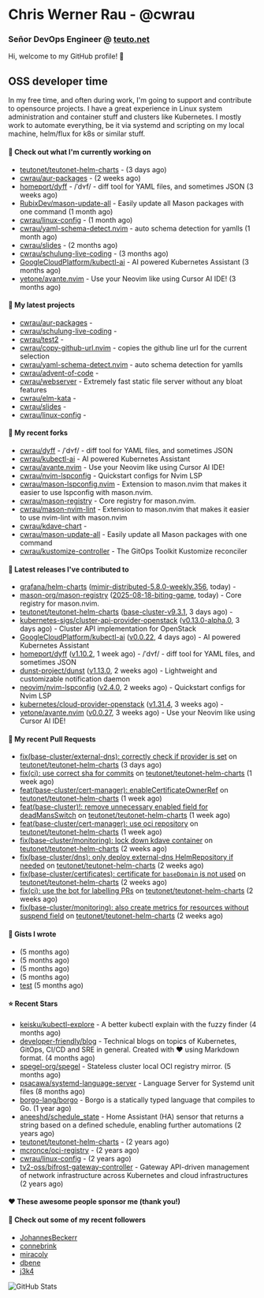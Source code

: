 # Chris Werner Rau - @cwrau
### Señor DevOps Engineer @ [teuto.net](https://teuto.net)

Hi, welcome to my GitHub profile! 👋

## OSS developer time
In my free time, and often during work, I'm going to support and contribute to opensource projects. I have a great experience in Linux system administration and container stuff and clusters like Kubernetes. I mostly work to automate everything, be it via systemd and scripting on my local machine, helm/flux for k8s or similar stuff.

#### 👷 Check out what I'm currently working on

- [teutonet/teutonet-helm-charts](https://github.com/teutonet/teutonet-helm-charts) -  (3 days ago)
- [cwrau/aur-packages](https://github.com/cwrau/aur-packages) -  (2 weeks ago)
- [homeport/dyff](https://github.com/homeport/dyff) - /ˈdʏf/ - diff tool for YAML files, and sometimes JSON (3 weeks ago)
- [RubixDev/mason-update-all](https://github.com/RubixDev/mason-update-all) - Easily update all Mason packages with one command (1 month ago)
- [cwrau/linux-config](https://github.com/cwrau/linux-config) -  (1 month ago)
- [cwrau/yaml-schema-detect.nvim](https://github.com/cwrau/yaml-schema-detect.nvim) - auto schema detection for yamlls (1 month ago)
- [cwrau/slides](https://github.com/cwrau/slides) -  (2 months ago)
- [cwrau/schulung-live-coding](https://github.com/cwrau/schulung-live-coding) -  (3 months ago)
- [GoogleCloudPlatform/kubectl-ai](https://github.com/GoogleCloudPlatform/kubectl-ai) - AI powered Kubernetes Assistant (3 months ago)
- [yetone/avante.nvim](https://github.com/yetone/avante.nvim) - Use your Neovim like using Cursor AI IDE! (3 months ago)

#### 🌱 My latest projects

- [cwrau/aur-packages](https://github.com/cwrau/aur-packages) - 
- [cwrau/schulung-live-coding](https://github.com/cwrau/schulung-live-coding) - 
- [cwrau/test2](https://github.com/cwrau/test2) - 
- [cwrau/copy-github-url.nvim](https://github.com/cwrau/copy-github-url.nvim) - copies the github line url for the current selection
- [cwrau/yaml-schema-detect.nvim](https://github.com/cwrau/yaml-schema-detect.nvim) - auto schema detection for yamlls
- [cwrau/advent-of-code](https://github.com/cwrau/advent-of-code) - 
- [cwrau/webserver](https://github.com/cwrau/webserver) - Extremely fast static file server without any bloat features
- [cwrau/elm-kata](https://github.com/cwrau/elm-kata) - 
- [cwrau/slides](https://github.com/cwrau/slides) - 
- [cwrau/linux-config](https://github.com/cwrau/linux-config) - 

#### 🍴 My recent forks

- [cwrau/dyff](https://github.com/cwrau/dyff) - /ˈdʏf/ - diff tool for YAML files, and sometimes JSON
- [cwrau/kubectl-ai](https://github.com/cwrau/kubectl-ai) - AI powered Kubernetes Assistant
- [cwrau/avante.nvim](https://github.com/cwrau/avante.nvim) - Use your Neovim like using Cursor AI IDE!
- [cwrau/nvim-lspconfig](https://github.com/cwrau/nvim-lspconfig) - Quickstart configs for Nvim LSP
- [cwrau/mason-lspconfig.nvim](https://github.com/cwrau/mason-lspconfig.nvim) - Extension to mason.nvim that makes it easier to use lspconfig with mason.nvim.
- [cwrau/mason-registry](https://github.com/cwrau/mason-registry) - Core registry for mason.nvim.
- [cwrau/mason-nvim-lint](https://github.com/cwrau/mason-nvim-lint) - Extension to mason.nvim that makes it easier to use nvim-lint with mason.nvim
- [cwrau/kdave-chart](https://github.com/cwrau/kdave-chart) - 
- [cwrau/mason-update-all](https://github.com/cwrau/mason-update-all) - Easily update all Mason packages with one command
- [cwrau/kustomize-controller](https://github.com/cwrau/kustomize-controller) - The GitOps Toolkit Kustomize reconciler

#### 🔭 Latest releases I've contributed to

- [grafana/helm-charts](https://github.com/grafana/helm-charts) ([mimir-distributed-5.8.0-weekly.356](https://github.com/grafana/helm-charts/releases/tag/mimir-distributed-5.8.0-weekly.356), today) - 
- [mason-org/mason-registry](https://github.com/mason-org/mason-registry) ([2025-08-18-biting-game](https://github.com/mason-org/mason-registry/releases/tag/2025-08-18-biting-game), today) - Core registry for mason.nvim.
- [teutonet/teutonet-helm-charts](https://github.com/teutonet/teutonet-helm-charts) ([base-cluster-v9.3.1](https://github.com/teutonet/teutonet-helm-charts/releases/tag/base-cluster-v9.3.1), 3 days ago) - 
- [kubernetes-sigs/cluster-api-provider-openstack](https://github.com/kubernetes-sigs/cluster-api-provider-openstack) ([v0.13.0-alpha.0](https://github.com/kubernetes-sigs/cluster-api-provider-openstack/releases/tag/v0.13.0-alpha.0), 3 days ago) - Cluster API implementation for OpenStack
- [GoogleCloudPlatform/kubectl-ai](https://github.com/GoogleCloudPlatform/kubectl-ai) ([v0.0.22](https://github.com/GoogleCloudPlatform/kubectl-ai/releases/tag/v0.0.22), 4 days ago) - AI powered Kubernetes Assistant
- [homeport/dyff](https://github.com/homeport/dyff) ([v1.10.2](https://github.com/homeport/dyff/releases/tag/v1.10.2), 1 week ago) - /ˈdʏf/ - diff tool for YAML files, and sometimes JSON
- [dunst-project/dunst](https://github.com/dunst-project/dunst) ([v1.13.0](https://github.com/dunst-project/dunst/releases/tag/v1.13.0), 2 weeks ago) - Lightweight and customizable notification daemon
- [neovim/nvim-lspconfig](https://github.com/neovim/nvim-lspconfig) ([v2.4.0](https://github.com/neovim/nvim-lspconfig/releases/tag/v2.4.0), 2 weeks ago) - Quickstart configs for Nvim LSP
- [kubernetes/cloud-provider-openstack](https://github.com/kubernetes/cloud-provider-openstack) ([v1.31.4](https://github.com/kubernetes/cloud-provider-openstack/releases/tag/v1.31.4), 3 weeks ago) - 
- [yetone/avante.nvim](https://github.com/yetone/avante.nvim) ([v0.0.27](https://github.com/yetone/avante.nvim/releases/tag/v0.0.27), 3 weeks ago) - Use your Neovim like using Cursor AI IDE!

#### 🔨 My recent Pull Requests

- [fix(base-cluster/external-dns): correctly check if provider is set](https://github.com/teutonet/teutonet-helm-charts/pull/1658) on [teutonet/teutonet-helm-charts](https://github.com/teutonet/teutonet-helm-charts) (3 days ago)
- [fix(ci): use correct sha for commits](https://github.com/teutonet/teutonet-helm-charts/pull/1654) on [teutonet/teutonet-helm-charts](https://github.com/teutonet/teutonet-helm-charts) (1 week ago)
- [feat(base-cluster/cert-manager): enableCertificateOwnerRef](https://github.com/teutonet/teutonet-helm-charts/pull/1653) on [teutonet/teutonet-helm-charts](https://github.com/teutonet/teutonet-helm-charts) (1 week ago)
- [feat(base-cluster)!: remove unnecessary enabled field for deadMansSwitch](https://github.com/teutonet/teutonet-helm-charts/pull/1652) on [teutonet/teutonet-helm-charts](https://github.com/teutonet/teutonet-helm-charts) (1 week ago)
- [feat(base-cluster/cert-manager): use oci repository](https://github.com/teutonet/teutonet-helm-charts/pull/1650) on [teutonet/teutonet-helm-charts](https://github.com/teutonet/teutonet-helm-charts) (1 week ago)
- [fix(base-cluster/monitoring): lock down kdave container](https://github.com/teutonet/teutonet-helm-charts/pull/1646) on [teutonet/teutonet-helm-charts](https://github.com/teutonet/teutonet-helm-charts) (2 weeks ago)
- [fix(base-cluster/dns): only deploy external-dns HelmRepository if needed](https://github.com/teutonet/teutonet-helm-charts/pull/1645) on [teutonet/teutonet-helm-charts](https://github.com/teutonet/teutonet-helm-charts) (2 weeks ago)
- [fix(base-cluster/certificates): certificate for `baseDomain` is not used](https://github.com/teutonet/teutonet-helm-charts/pull/1644) on [teutonet/teutonet-helm-charts](https://github.com/teutonet/teutonet-helm-charts) (2 weeks ago)
- [fix(ci): use the bot for labelling PRs](https://github.com/teutonet/teutonet-helm-charts/pull/1642) on [teutonet/teutonet-helm-charts](https://github.com/teutonet/teutonet-helm-charts) (2 weeks ago)
- [fix(base-cluster/monitoring): also create metrics for resources without suspend field](https://github.com/teutonet/teutonet-helm-charts/pull/1634) on [teutonet/teutonet-helm-charts](https://github.com/teutonet/teutonet-helm-charts) (2 weeks ago)

#### 📓 Gists I wrote

- [](https://gist.github.com/85c73a60676b98638dc9789155cef9b3) (5 months ago)
- [](https://gist.github.com/69a382004ce7326d792ff10d6c26e553) (5 months ago)
- [](https://gist.github.com/f0bf8a208067c4bce5e8731c4caf5adc) (5 months ago)
- [](https://gist.github.com/997058533974174c5317135b3a4f0329) (5 months ago)
- [test](https://gist.github.com/3caaaa92ab8f3dc19895ff1a54c3fd54) (5 months ago)

#### ⭐ Recent Stars

- [keisku/kubectl-explore](https://github.com/keisku/kubectl-explore) - A better kubectl explain with the fuzzy finder (4 months ago)
- [developer-friendly/blog](https://github.com/developer-friendly/blog) - Technical blogs on topics of Kubernetes, GitOps, CI/CD and SRE in general. Created with ❤️ using Markdown format. (4 months ago)
- [spegel-org/spegel](https://github.com/spegel-org/spegel) - Stateless cluster local OCI registry mirror. (5 months ago)
- [psacawa/systemd-language-server](https://github.com/psacawa/systemd-language-server) - Language Server for Systemd unit files (8 months ago)
- [borgo-lang/borgo](https://github.com/borgo-lang/borgo) - Borgo is a statically typed language that compiles to Go. (1 year ago)
- [aneeshd/schedule_state](https://github.com/aneeshd/schedule_state) - Home Assistant (HA) sensor that returns a string based on a defined schedule, enabling further automations (2 years ago)
- [teutonet/teutonet-helm-charts](https://github.com/teutonet/teutonet-helm-charts) -  (2 years ago)
- [mcronce/oci-registry](https://github.com/mcronce/oci-registry) -  (2 years ago)
- [cwrau/linux-config](https://github.com/cwrau/linux-config) -  (2 years ago)
- [tv2-oss/bifrost-gateway-controller](https://github.com/tv2-oss/bifrost-gateway-controller) - Gateway API-driven management of network infrastructure across Kubernetes and cloud infrastructures (2 years ago)

#### ❤️ These awesome people sponsor me (thank you!)


#### 👯 Check out some of my recent followers

- [JohannesBeckerr](https://github.com/JohannesBeckerr)
- [connebrink](https://github.com/connebrink)
- [miracoly](https://github.com/miracoly)
- [dbene](https://github.com/dbene)
- [j3k4](https://github.com/j3k4)

![GitHub Stats](https://github-readme-stats.vercel.app/api?username=cwrau&count_private=false&theme=tokyonight&show_icons=true)
